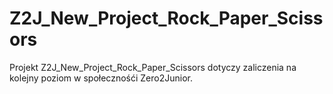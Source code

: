 # Z2J_New_Project_Rock_Paper_Scissors
 
Projekt Z2J_New_Project_Rock_Paper_Scissors dotyczy zaliczenia na kolejny poziom w społecznośći Zero2Junior.
